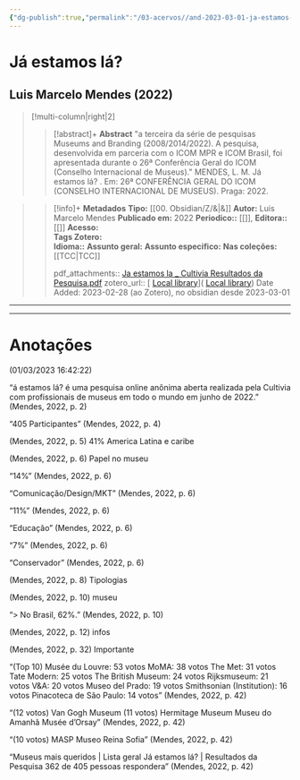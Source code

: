 ```yaml
---
{"dg-publish":true,"permalink":"/03-acervos//and-2023-03-01-ja-estamos-la-2022/","tags":["🧠️/📥️/📜️/🟩️"],"created":"2023-03-01 16:43","updated":"2023-05-15 19:11"}
---
```



# Já estamos lá?
## Luis Marcelo Mendes  **(2022)**
>[!multi-column|right|2]
>
>> [!abstract]+ **Abstract**
>> "a terceira da série de pesquisas Museums and Branding (2008/2014/2022). A pesquisa, desenvolvida em parceria com o ICOM MPR e ICOM Brasil,  foi apresentada durante o 26ª Conferência Geral do  ICOM (Conselho Internacional de Museus)."
>> MENDES, L. M. Já estamos lá? . Em: 26ª CONFERÊNCIA GERAL DO  ICOM (CONSELHO INTERNACIONAL DE MUSEUS). Praga: 2022. 

>
>> [!info]+ **Metadados**
>> **Tipo:** [[00. Obsidian/Z/&\|&]]
>> **Autor:** Luis Marcelo Mendes
>> **Publicado em:** 2022
>> **Periodico::** [[]], 
>> **Editora::** [[]]
>> **Acesso:**  
>> **Tags Zotero:**  
>> **Idioma::** 
>> **Assunto geral:**
>> **Assunto especifico:**
>> **Nas coleções:** [[TCC\|TCC]] 
>>  
>> pdf_attachments:: [Ja estamos la _ Cultivia Resultados da Pesquisa.pdf](zotero://open-pdf/library/items/KKRDBIXN)
>> zotero_url:: [ [Local library](zotero://select/items/1_YFRGHH64)]( [Local library](zotero://select/items/1_YFRGHH64))
>>   Date Added: 2023-02-28 (ao Zotero), no obsidian desde 2023-03-01


***



***

# Anotações  
(01/03/2023 16:42:22)

<span class="highlight" data-annotation="%7B%22attachmentURI%22%3A%22http%3A%2F%2Fzotero.org%2Fusers%2F11207575%2Fitems%2FKKRDBIXN%22%2C%22annotationKey%22%3A%22NLGQ3NB5%22%2C%22color%22%3A%22%23ff6666%22%2C%22pageLabel%22%3A%222%22%2C%22position%22%3A%7B%22pageIndex%22%3A1%2C%22rects%22%3A%5B%5B99.248%2C709.403%2C1141.468%2C788.019%5D%2C%5B68%2C630.403%2C1331.684%2C709.019%5D%2C%5B68%2C551.403%2C1363.428%2C630.019%5D%2C%5B68%2C472.403%2C484.764%2C551.019%5D%5D%7D%2C%22citationItem%22%3A%7B%22uris%22%3A%5B%22http%3A%2F%2Fzotero.org%2Fusers%2F11207575%2Fitems%2FYFRGHH64%22%5D%2C%22locator%22%3A%222%22%7D%7D">“á estamos lá? é uma pesquisa online anônima aberta realizada pela Cultivia com profissionais de museus em todo o mundo em junho de 2022.”</span> <span class="citation" data-citation="%7B%22citationItems%22%3A%5B%7B%22uris%22%3A%5B%22http%3A%2F%2Fzotero.org%2Fusers%2F11207575%2Fitems%2FYFRGHH64%22%5D%2C%22locator%22%3A%222%22%7D%5D%2C%22properties%22%3A%7B%7D%7D">(<span class="citation-item">Mendes, 2022, p. 2</span>)</span>

<span class="highlight" data-annotation="%7B%22attachmentURI%22%3A%22http%3A%2F%2Fzotero.org%2Fusers%2F11207575%2Fitems%2FKKRDBIXN%22%2C%22annotationKey%22%3A%223SLHNMJB%22%2C%22color%22%3A%22%23ff6666%22%2C%22pageLabel%22%3A%224%22%2C%22position%22%3A%7B%22pageIndex%22%3A3%2C%22rects%22%3A%5B%5B1132.925%2C365.969%2C1197.335%2C414.153%5D%2C%5B1054.892%2C317.969%2C1274.722%2C366.153%5D%5D%7D%2C%22citationItem%22%3A%7B%22uris%22%3A%5B%22http%3A%2F%2Fzotero.org%2Fusers%2F11207575%2Fitems%2FYFRGHH64%22%5D%2C%22locator%22%3A%224%22%7D%7D">“405 Participantes”</span> <span class="citation" data-citation="%7B%22citationItems%22%3A%5B%7B%22uris%22%3A%5B%22http%3A%2F%2Fzotero.org%2Fusers%2F11207575%2Fitems%2FYFRGHH64%22%5D%2C%22locator%22%3A%224%22%7D%5D%2C%22properties%22%3A%7B%7D%7D">(<span class="citation-item">Mendes, 2022, p. 4</span>)</span>

  
<span class="citation" data-citation="%7B%22citationItems%22%3A%5B%7B%22uris%22%3A%5B%22http%3A%2F%2Fzotero.org%2Fusers%2F11207575%2Fitems%2FYFRGHH64%22%5D%2C%22locator%22%3A%225%22%7D%5D%2C%22properties%22%3A%7B%7D%7D">(<span class="citation-item">Mendes, 2022, p. 5</span>)</span> 41% America Latina e caribe

  
<span class="citation" data-citation="%7B%22citationItems%22%3A%5B%7B%22uris%22%3A%5B%22http%3A%2F%2Fzotero.org%2Fusers%2F11207575%2Fitems%2FYFRGHH64%22%5D%2C%22locator%22%3A%226%22%7D%5D%2C%22properties%22%3A%7B%7D%7D">(<span class="citation-item">Mendes, 2022, p. 6</span>)</span> Papel no museu

<span class="highlight" data-annotation="%7B%22attachmentURI%22%3A%22http%3A%2F%2Fzotero.org%2Fusers%2F11207575%2Fitems%2FKKRDBIXN%22%2C%22annotationKey%22%3A%225RL38XP6%22%2C%22color%22%3A%22%23ff6666%22%2C%22pageLabel%22%3A%226%22%2C%22position%22%3A%7B%22pageIndex%22%3A5%2C%22rects%22%3A%5B%5B863.735%2C558.1%2C960.735%2C621.5%5D%5D%7D%2C%22citationItem%22%3A%7B%22uris%22%3A%5B%22http%3A%2F%2Fzotero.org%2Fusers%2F11207575%2Fitems%2FYFRGHH64%22%5D%2C%22locator%22%3A%226%22%7D%7D">“14%”</span> <span class="citation" data-citation="%7B%22citationItems%22%3A%5B%7B%22uris%22%3A%5B%22http%3A%2F%2Fzotero.org%2Fusers%2F11207575%2Fitems%2FYFRGHH64%22%5D%2C%22locator%22%3A%226%22%7D%5D%2C%22properties%22%3A%7B%7D%7D">(<span class="citation-item">Mendes, 2022, p. 6</span>)</span>

<span class="highlight" data-annotation="%7B%22attachmentURI%22%3A%22http%3A%2F%2Fzotero.org%2Fusers%2F11207575%2Fitems%2FKKRDBIXN%22%2C%22annotationKey%22%3A%22G2UB3PEB%22%2C%22color%22%3A%22%23ff6666%22%2C%22pageLabel%22%3A%226%22%2C%22position%22%3A%7B%22pageIndex%22%3A5%2C%22rects%22%3A%5B%5B104%2C572.745%2C566.042%2C620.929%5D%5D%7D%2C%22citationItem%22%3A%7B%22uris%22%3A%5B%22http%3A%2F%2Fzotero.org%2Fusers%2F11207575%2Fitems%2FYFRGHH64%22%5D%2C%22locator%22%3A%226%22%7D%7D">“Comunicação/Design/MKT”</span> <span class="citation" data-citation="%7B%22citationItems%22%3A%5B%7B%22uris%22%3A%5B%22http%3A%2F%2Fzotero.org%2Fusers%2F11207575%2Fitems%2FYFRGHH64%22%5D%2C%22locator%22%3A%226%22%7D%5D%2C%22properties%22%3A%7B%7D%7D">(<span class="citation-item">Mendes, 2022, p. 6</span>)</span>

<span class="highlight" data-annotation="%7B%22attachmentURI%22%3A%22http%3A%2F%2Fzotero.org%2Fusers%2F11207575%2Fitems%2FKKRDBIXN%22%2C%22annotationKey%22%3A%22R92C7CKF%22%2C%22color%22%3A%22%23ff6666%22%2C%22pageLabel%22%3A%226%22%2C%22position%22%3A%7B%22pageIndex%22%3A5%2C%22rects%22%3A%5B%5B696.016%2C348.437%2C779.866%2C411.837%5D%5D%7D%2C%22citationItem%22%3A%7B%22uris%22%3A%5B%22http%3A%2F%2Fzotero.org%2Fusers%2F11207575%2Fitems%2FYFRGHH64%22%5D%2C%22locator%22%3A%226%22%7D%7D">“11%”</span> <span class="citation" data-citation="%7B%22citationItems%22%3A%5B%7B%22uris%22%3A%5B%22http%3A%2F%2Fzotero.org%2Fusers%2F11207575%2Fitems%2FYFRGHH64%22%5D%2C%22locator%22%3A%226%22%7D%5D%2C%22properties%22%3A%7B%7D%7D">(<span class="citation-item">Mendes, 2022, p. 6</span>)</span>

<span class="highlight" data-annotation="%7B%22attachmentURI%22%3A%22http%3A%2F%2Fzotero.org%2Fusers%2F11207575%2Fitems%2FKKRDBIXN%22%2C%22annotationKey%22%3A%229L4IRZWG%22%2C%22color%22%3A%22%23ff6666%22%2C%22pageLabel%22%3A%226%22%2C%22position%22%3A%7B%22pageIndex%22%3A5%2C%22rects%22%3A%5B%5B104%2C358.201%2C270.744%2C406.385%5D%5D%7D%2C%22citationItem%22%3A%7B%22uris%22%3A%5B%22http%3A%2F%2Fzotero.org%2Fusers%2F11207575%2Fitems%2FYFRGHH64%22%5D%2C%22locator%22%3A%226%22%7D%7D">“Educação”</span> <span class="citation" data-citation="%7B%22citationItems%22%3A%5B%7B%22uris%22%3A%5B%22http%3A%2F%2Fzotero.org%2Fusers%2F11207575%2Fitems%2FYFRGHH64%22%5D%2C%22locator%22%3A%226%22%7D%5D%2C%22properties%22%3A%7B%7D%7D">(<span class="citation-item">Mendes, 2022, p. 6</span>)</span>

<span class="highlight" data-annotation="%7B%22attachmentURI%22%3A%22http%3A%2F%2Fzotero.org%2Fusers%2F11207575%2Fitems%2FKKRDBIXN%22%2C%22annotationKey%22%3A%226FXKGWA8%22%2C%22color%22%3A%22%23ff6666%22%2C%22pageLabel%22%3A%226%22%2C%22position%22%3A%7B%22pageIndex%22%3A5%2C%22rects%22%3A%5B%5B512.016%2C211.274%2C586.466%2C274.674%5D%5D%7D%2C%22citationItem%22%3A%7B%22uris%22%3A%5B%22http%3A%2F%2Fzotero.org%2Fusers%2F11207575%2Fitems%2FYFRGHH64%22%5D%2C%22locator%22%3A%226%22%7D%7D">“7%”</span> <span class="citation" data-citation="%7B%22citationItems%22%3A%5B%7B%22uris%22%3A%5B%22http%3A%2F%2Fzotero.org%2Fusers%2F11207575%2Fitems%2FYFRGHH64%22%5D%2C%22locator%22%3A%226%22%7D%5D%2C%22properties%22%3A%7B%7D%7D">(<span class="citation-item">Mendes, 2022, p. 6</span>)</span>

<span class="highlight" data-annotation="%7B%22attachmentURI%22%3A%22http%3A%2F%2Fzotero.org%2Fusers%2F11207575%2Fitems%2FKKRDBIXN%22%2C%22annotationKey%22%3A%22I3ZM5I8T%22%2C%22color%22%3A%22%23ff6666%22%2C%22pageLabel%22%3A%226%22%2C%22position%22%3A%7B%22pageIndex%22%3A5%2C%22rects%22%3A%5B%5B104%2C218.565%2C320.334%2C266.749%5D%5D%7D%2C%22citationItem%22%3A%7B%22uris%22%3A%5B%22http%3A%2F%2Fzotero.org%2Fusers%2F11207575%2Fitems%2FYFRGHH64%22%5D%2C%22locator%22%3A%226%22%7D%7D">“Conservador”</span> <span class="citation" data-citation="%7B%22citationItems%22%3A%5B%7B%22uris%22%3A%5B%22http%3A%2F%2Fzotero.org%2Fusers%2F11207575%2Fitems%2FYFRGHH64%22%5D%2C%22locator%22%3A%226%22%7D%5D%2C%22properties%22%3A%7B%7D%7D">(<span class="citation-item">Mendes, 2022, p. 6</span>)</span>

  
<span class="citation" data-citation="%7B%22citationItems%22%3A%5B%7B%22uris%22%3A%5B%22http%3A%2F%2Fzotero.org%2Fusers%2F11207575%2Fitems%2FYFRGHH64%22%5D%2C%22locator%22%3A%228%22%7D%5D%2C%22properties%22%3A%7B%7D%7D">(<span class="citation-item">Mendes, 2022, p. 8</span>)</span> Tipologias

  
<span class="citation" data-citation="%7B%22citationItems%22%3A%5B%7B%22uris%22%3A%5B%22http%3A%2F%2Fzotero.org%2Fusers%2F11207575%2Fitems%2FYFRGHH64%22%5D%2C%22locator%22%3A%2210%22%7D%5D%2C%22properties%22%3A%7B%7D%7D">(<span class="citation-item">Mendes, 2022, p. 10</span>)</span> museu

<span class="highlight" data-annotation="%7B%22attachmentURI%22%3A%22http%3A%2F%2Fzotero.org%2Fusers%2F11207575%2Fitems%2FKKRDBIXN%22%2C%22annotationKey%22%3A%22IKEKYPQV%22%2C%22color%22%3A%22%23ff6666%22%2C%22pageLabel%22%3A%2210%22%2C%22position%22%3A%7B%22pageIndex%22%3A9%2C%22rects%22%3A%5B%5B116.301%2C20.564%2C265.212%2C47.192%5D%5D%7D%2C%22citationItem%22%3A%7B%22uris%22%3A%5B%22http%3A%2F%2Fzotero.org%2Fusers%2F11207575%2Fitems%2FYFRGHH64%22%5D%2C%22locator%22%3A%2210%22%7D%7D">“&gt; No Brasil, 62%.”</span> <span class="citation" data-citation="%7B%22citationItems%22%3A%5B%7B%22uris%22%3A%5B%22http%3A%2F%2Fzotero.org%2Fusers%2F11207575%2Fitems%2FYFRGHH64%22%5D%2C%22locator%22%3A%2210%22%7D%5D%2C%22properties%22%3A%7B%7D%7D">(<span class="citation-item">Mendes, 2022, p. 10</span>)</span>

  
<span class="citation" data-citation="%7B%22citationItems%22%3A%5B%7B%22uris%22%3A%5B%22http%3A%2F%2Fzotero.org%2Fusers%2F11207575%2Fitems%2FYFRGHH64%22%5D%2C%22locator%22%3A%2212%22%7D%5D%2C%22properties%22%3A%7B%7D%7D">(<span class="citation-item">Mendes, 2022, p. 12</span>)</span> infos

  
<span class="citation" data-citation="%7B%22citationItems%22%3A%5B%7B%22uris%22%3A%5B%22http%3A%2F%2Fzotero.org%2Fusers%2F11207575%2Fitems%2FYFRGHH64%22%5D%2C%22locator%22%3A%2232%22%7D%5D%2C%22properties%22%3A%7B%7D%7D">(<span class="citation-item">Mendes, 2022, p. 32</span>)</span> Importante

<span class="highlight" data-annotation="%7B%22attachmentURI%22%3A%22http%3A%2F%2Fzotero.org%2Fusers%2F11207575%2Fitems%2FKKRDBIXN%22%2C%22annotationKey%22%3A%224XQMZHCL%22%2C%22color%22%3A%22%23ff6666%22%2C%22pageLabel%22%3A%2242%22%2C%22position%22%3A%7B%22pageIndex%22%3A41%2C%22rects%22%3A%5B%5B68%2C661.454%2C141.788%2C689.35%5D%2C%5B68%2C633.454%2C334.948%2C661.35%5D%2C%5B68%2C605.454%2C230.382%2C633.35%5D%2C%5B68%2C577.454%2C240.172%2C605.35%5D%2C%5B68%2C549.454%2C289.452%2C577.35%5D%2C%5B68%2C521.454%2C359.5%2C549.35%5D%2C%5B68%2C493.454%2C289.078%2C521.35%5D%2C%5B68%2C465.454%2C209.306%2C493.35%5D%2C%5B68%2C437.454%2C326.742%2C465.35%5D%2C%5B68%2C409.454%2C399.848%2C437.35%5D%2C%5B68%2C381.454%2C411.64%2C409.35%5D%5D%7D%2C%22citationItem%22%3A%7B%22uris%22%3A%5B%22http%3A%2F%2Fzotero.org%2Fusers%2F11207575%2Fitems%2FYFRGHH64%22%5D%2C%22locator%22%3A%2242%22%7D%7D">“(Top 10) Musée du Louvre: 53 votos MoMA:&nbsp;38 votos The Met: 31 votos Tate Modern: 25 votos The British Museum: 24 votos Rijksmuseum: 21 votos V&amp;A: 20 votos Museo del Prado: 19 votos Smithsonian (Institution): 16 votos Pinacoteca de São Paulo: 14 votos”</span> <span class="citation" data-citation="%7B%22citationItems%22%3A%5B%7B%22uris%22%3A%5B%22http%3A%2F%2Fzotero.org%2Fusers%2F11207575%2Fitems%2FYFRGHH64%22%5D%2C%22locator%22%3A%2242%22%7D%5D%2C%22properties%22%3A%7B%7D%7D">(<span class="citation-item">Mendes, 2022, p. 42</span>)</span>

<span class="highlight" data-annotation="%7B%22attachmentURI%22%3A%22http%3A%2F%2Fzotero.org%2Fusers%2F11207575%2Fitems%2FKKRDBIXN%22%2C%22annotationKey%22%3A%22V7DN5XTK%22%2C%22color%22%3A%22%23ff6666%22%2C%22pageLabel%22%3A%2242%22%2C%22position%22%3A%7B%22pageIndex%22%3A41%2C%22rects%22%3A%5B%5B68%2C325.454%2C157.958%2C353.35%5D%2C%5B68%2C297.454%2C258.894%2C325.35%5D%2C%5B68%2C241.454%2C152.832%2C269.35%5D%2C%5B68%2C213.454%2C267.694%2C241.35%5D%2C%5B68%2C185.454%2C258.19%2C213.35%5D%2C%5B68%2C157.454%2C218.942%2C185.35%5D%5D%7D%2C%22citationItem%22%3A%7B%22uris%22%3A%5B%22http%3A%2F%2Fzotero.org%2Fusers%2F11207575%2Fitems%2FYFRGHH64%22%5D%2C%22locator%22%3A%2242%22%7D%7D">“(12 votos) Van Gogh Museum (11 votos) Hermitage Museum Museu do Amanhã Musée d’Orsay”</span> <span class="citation" data-citation="%7B%22citationItems%22%3A%5B%7B%22uris%22%3A%5B%22http%3A%2F%2Fzotero.org%2Fusers%2F11207575%2Fitems%2FYFRGHH64%22%5D%2C%22locator%22%3A%2242%22%7D%5D%2C%22properties%22%3A%7B%7D%7D">(<span class="citation-item">Mendes, 2022, p. 42</span>)</span>

<span class="highlight" data-annotation="%7B%22attachmentURI%22%3A%22http%3A%2F%2Fzotero.org%2Fusers%2F11207575%2Fitems%2FKKRDBIXN%22%2C%22annotationKey%22%3A%22JE23HUNL%22%2C%22color%22%3A%22%23ff6666%22%2C%22pageLabel%22%3A%2242%22%2C%22position%22%3A%7B%22pageIndex%22%3A41%2C%22rects%22%3A%5B%5B68%2C101.454%2C159.388%2C129.35%5D%2C%5B68%2C73.454%2C127.18%2C101.35%5D%2C%5B68%2C45.454%2C254.45%2C73.35%5D%5D%7D%2C%22citationItem%22%3A%7B%22uris%22%3A%5B%22http%3A%2F%2Fzotero.org%2Fusers%2F11207575%2Fitems%2FYFRGHH64%22%5D%2C%22locator%22%3A%2242%22%7D%7D">“(10 votos) MASP Museo Reina Sofia”</span> <span class="citation" data-citation="%7B%22citationItems%22%3A%5B%7B%22uris%22%3A%5B%22http%3A%2F%2Fzotero.org%2Fusers%2F11207575%2Fitems%2FYFRGHH64%22%5D%2C%22locator%22%3A%2242%22%7D%5D%2C%22properties%22%3A%7B%7D%7D">(<span class="citation-item">Mendes, 2022, p. 42</span>)</span>

<span class="highlight" data-annotation="%7B%22attachmentURI%22%3A%22http%3A%2F%2Fzotero.org%2Fusers%2F11207575%2Fitems%2FKKRDBIXN%22%2C%22annotationKey%22%3A%22SYIE8RR2%22%2C%22color%22%3A%22%23ff6666%22%2C%22pageLabel%22%3A%2242%22%2C%22position%22%3A%7B%22pageIndex%22%3A41%2C%22rects%22%3A%5B%5B58%2C809%2C963.944%2C887.616%5D%2C%5B61.6%2C1009.43%2C437.9%2C1034.79%5D%2C%5B58%2C755.446%2C496.208%2C796.022%5D%5D%7D%2C%22citationItem%22%3A%7B%22uris%22%3A%5B%22http%3A%2F%2Fzotero.org%2Fusers%2F11207575%2Fitems%2FYFRGHH64%22%5D%2C%22locator%22%3A%2242%22%7D%7D">“Museus mais queridos | Lista geral Já estamos lá? | Resultados da Pesquisa 362 de 405 pessoas respondera”</span> <span class="citation" data-citation="%7B%22citationItems%22%3A%5B%7B%22uris%22%3A%5B%22http%3A%2F%2Fzotero.org%2Fusers%2F11207575%2Fitems%2FYFRGHH64%22%5D%2C%22locator%22%3A%2242%22%7D%5D%2C%22properties%22%3A%7B%7D%7D">(<span class="citation-item">Mendes, 2022, p. 42</span>)</span>





